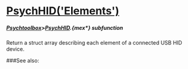 # [PsychHID('Elements')](PsychHID-Elements) 
##### [Psychtoolbox](Psychtoolbox)>[PsychHID](PsychHID).{mex*} subfunction


Return a struct array describing each element of a connected USB HID device.  


###See also:

